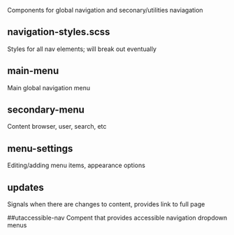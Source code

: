 Components for global navigation and seconary/utilities naviagation 

## navigation-styles.scss
Styles for all nav elements; will break out eventually

## main-menu
Main global navigation menu

## secondary-menu
Content browser, user, search, etc

## menu-settings
Editing/adding menu items, appearance options

## updates
Signals when there are changes to content, provides link to full page

##utaccessible-nav
Compent that provides accessible navigation dropdown menus